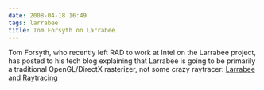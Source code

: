 ```yaml
---
date: 2008-04-18 16:49
tags: larrabee
title: Tom Forsyth on Larrabee
---
```


Tom Forsyth, who recently left RAD to work at Intel on the Larrabee project,
has posted to his tech blog explaining that Larrabee is going to be primarily
a traditional OpenGL/DirectX rasterizer, not some crazy raytracer:
[Larrabee and Raytracing](http://home.comcast.net/%7Etom_forsyth/blog.wiki.html#%5B%5BLarrabee%20and%20raytracing%5D%5D)
